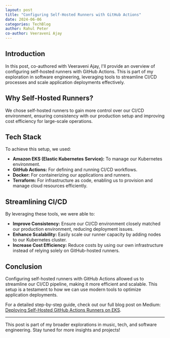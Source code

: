 ```yaml
---
layout: post
title: "Configuring Self-Hosted Runners with GitHub Actions"
date: 2024-06-06
categories: TechBlog
author: Rahul Peter
co-author: Veeraveni Ajay
---
```


## Introduction

In this post, co-authored with Veeraveni Ajay, I'll provide an overview of configuring self-hosted runners with GitHub Actions. This is part of my exploration in software engineering, leveraging tools to streamline CI/CD processes and scale application deployments effectively.

## Why Self-Hosted Runners?

We chose self-hosted runners to gain more control over our CI/CD environment, ensuring consistency with our production setup and improving cost efficiency for large-scale operations.

## Tech Stack

To achieve this setup, we used:

- **Amazon EKS (Elastic Kubernetes Service):** To manage our Kubernetes environment.
- **GitHub Actions:** For defining and running CI/CD workflows.
- **Docker:** For containerizing our applications and runners.
- **Terraform:** For infrastructure as code, enabling us to provision and manage cloud resources efficiently.

## Streamlining CI/CD

By leveraging these tools, we were able to:

- **Improve Consistency:** Ensure our CI/CD environment closely matched our production environment, reducing deployment issues.
- **Enhance Scalability:** Easily scale our runner capacity by adding nodes to our Kubernetes cluster.
- **Increase Cost Efficiency:** Reduce costs by using our own infrastructure instead of relying solely on GitHub-hosted runners.

## Conclusion

Configuring self-hosted runners with GitHub Actions allowed us to streamline our CI/CD pipeline, making it more efficient and scalable. This setup is a testament to how we can use modern tools to optimize application deployments.

For a detailed step-by-step guide, check out our full blog post on Medium: [Deploying Self-Hosted GitHub Actions Runners on EKS](https://medium.com/@rahul.peter/deploying-self-hosted-github-actions-runners-on-eks-803b4017b780).

---

This post is part of my broader explorations in music, tech, and software engineering. Stay tuned for more insights and projects!

